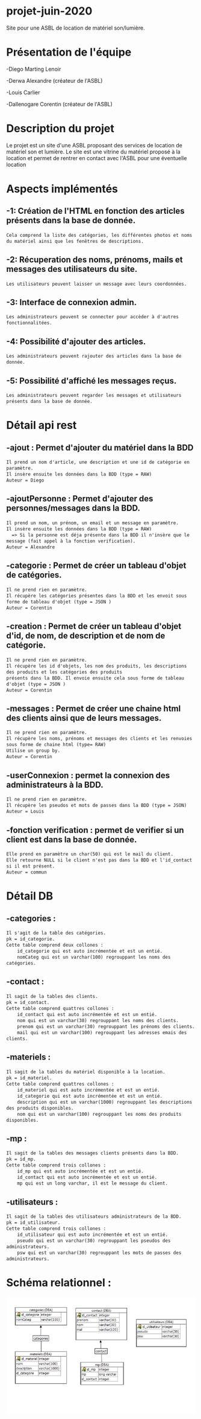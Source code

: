 # projet-juin-2020
Site pour une ASBL de location de matériel son/lumière.

# Présentation de l'équipe 
-Diego Marting Lenoir

-Derwa Alexandre (créateur de l'ASBL)

-Louis Carlier

-Dallenogare Corentin (créateur de l'ASBL)

# Description du projet
Le projet est un site d'une ASBL proposant des services de location de matériel son et lumière.
Le site est une vitrine du matériel proposé à la location et permet de rentrer en contact avec l'ASBL
pour une éventuelle location

# Aspects implémentés
-1: Création de l'HTML en fonction des articles présents dans la base de donnée. 
-
    Cela comprend la liste des catégories, les différentes photos et noms du matériel ainsi que les fenêtres de descriptions.
-2: Récuperation des noms, prénoms, mails et messages des utilisateurs du site.
-
    Les utilisateurs peuvent laisser un message avec leurs coordonnées.
-3: Interface de connexion admin.
-
    Les administrateurs peuvent se connecter pour accèder à d'autres fonctionnalitées.
-4: Possibilité d'ajouter des articles.
-
    Les administrateurs peuvent rajouter des articles dans la base de donnée.
-5: Possibilité d'affiché les messages reçus.
-
    Les administrateurs peuvent regarder les messages et utilisateurs présents dans la base de donnée.
  
# Détail api rest 
-ajout : Permet d'ajouter du matériel dans la BDD
-
    Il prend un nom d'article, une description et une id de catégorie en paramètre.
    Il insère ensuite les données dans la BDD (type = RAW)
    Auteur = Diego 
-ajoutPersonne : Permet d'ajouter des personnes/messages dans la BDD.
-
    Il prend un nom, un prénom, un email et un message en paramètre.
    Il insère ensuite les données dans la BDD (type = RAW)
      => Si la personne est déja présente dans la BDD il n'insère que le message (fait appel à la fonction verification).
    Auteur = Alexandre
-categorie : Permet de créer un tableau d'objet de catégories.
-
    Il ne prend rien en paramètre.
    Il récupère les catégories présentes dans la BDD et les envoit sous forme de tableau d'objet (type = JSON )
    Auteur = Corentin
-creation : Permet de créer un tableau d'objet d'id, de nom, de description et de nom de catégorie.
-
    Il ne prend rien en paramètre.
    Il récupère les id d'objets, les nom des produits, les descriptions des produits et les catégories des produits
    présents dans la BDD. Il envoie ensuite cela sous forme de tableau d'objet (type = JSON )
    Auteur = Corentin
-messages : Permet de créer une chaine html des clients ainsi que de leurs messages.
-
    Il ne prend rien en paramètre.
    Il récupère les noms, prénoms et messages des clients et les renvoies sous forme de chaine html (type= RAW)
    Utilise un group by.
    Auteur = Corentin
-userConnexion : permet la connexion des administrateurs à la BDD.
-
    Il ne prend rien en paramètre.
    Il récupère les pseudos et mots de passes dans la BDD (type = JSON)
    Auteur = Louis
-fonction verification : permet de verifier si un client est dans la base de donnée.
-
    Elle prend en paramètre un char(50) qui est le mail du client.
    Elle retourne NULL si le client n'est pas dans la BDD et l'id_contact si il est présent.
    Auteur = commun
    
# Détail DB
  -categories :
  -
    Il s'agit de la table des catégories.
    pk = id_categorie.
    Cette table comprend deux collones :
        id_categorie qui est auto incrémentée et est un entié.
        nomCateg qui est un varchar(100) regrouppant les noms des catégories. 
  -contact :
  -
    Il sagit de la tables des clients.
    pk = id_contact.
    Cette table comprend quattres collones :
        id_contact qui est auto incrémentée et est un entié.
        nom qui est un varchar(30) regrouppant les noms des clients. 
        prenom qui est un varchar(30) regrouppant les prénoms des clients. 
        mail qui est un varchar(100) regrouppant les adresses emais des clients. 
  -materiels :
  -
    Il sagit de la tables du matériel disponible à la location.
    pk = id_materiel.
    Cette table comprend quattres collones :
        id_materiel qui est auto incrémentée et est un entié.
        id_categorie qui est auto incrémentée et est un entié. 
        description qui est un varchar(1000) regrouppant les descriptions des produits disponibles. 
        nom qui est un varchar(100) regrouppant les noms des produits disponibles.   
  -mp :
  -
    Il sagit de la tables des messages clients présents dans la BDD.
    pk = id_mp.
    Cette table comprend trois collones :
        id_mp qui est auto incrémentée et est un entié.
        id_contact qui est auto incrémentée et est un entié. 
        mp qui est un long varchar, il est le message du client. 
  -utilisateurs :
  -
    Il sagit de la tables des utilisateurs administrateurs de la BDD.
    pk = id_utilisateur.
    Cette table comprend trois collones :
        id_utilisateur qui est auto incrémentée et est un entié.
        pseudo qui est un varchar(30) regrouppant les pseudos des administrateurs. 
        psw qui est un varchar(30) regrouppant les mots de passes des administrateurs.       
          
# Schéma relationnel :
  
  ![Schéma Relationnel](SchemaRelationnel.png)
          
